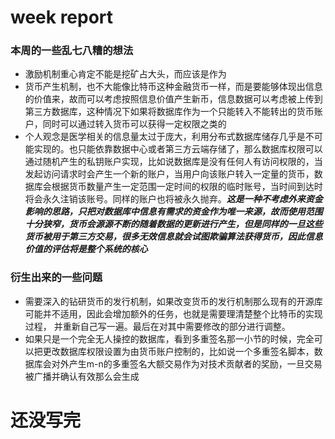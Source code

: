  # week report
### 本周的一些乱七八糟的想法
- 激励机制重心肯定不能是挖矿占大头，而应该是作为
- 货币产生机制，也不大能像比特币这种金融货币一样，而是要能够体现出信息的价值来，故而可以考虑按照信息价值产生新币，信息数据可以考虑被上传到第三方数据库，这种情况下如果将数据库作为一个只能转入不能转出的货币账户，同时可以通过转入货币可以获得一定权限之类的
- 个人观念是医学相关的信息量太过于庞大，利用分布式数据库储存几乎是不可能实现的。也只能依靠数据中心或者第三方云端存储了，那么数据库权限可以通过随机产生的私钥账户实现，比如说数据库是没有任何人有访问权限的，当发起访问请求时会产生一个新的账户，当用户向该账户转入一定量的货币，数据库会根据货币数量产生一定范围一定时间的权限的临时账号，当时间到达时将会永久注销该账号。同样的账户也将被永久抛弃。***这是一种不考虑外来资金影响的思路，只把对数据库中信息有需求的资金作为唯一来源，故而使用范围十分狭窄，货币会源源不断的随着数据的更新进行产生，但是同样的一旦这些货币被用于第三方交易，很多无效信息就会试图欺骗算法获得货币，因此信息价值的评估将是整个系统的核心***

### 衍生出来的一些问题
- 需要深入的钻研货币的发行机制，如果改变货币的发行机制那么现有的开源库可能并不适用，因此会增加额外的任务，也就是需要理清楚整个比特币的实现过程， 并重新自己写一遍。最后在对其中需要修改的部分进行调整。
- 如果只是一个完全无人操控的数据库，看到多重签名那一小节的时候，完全可以把更改数据库权限设置为由货币账户控制的，比如说一个多重签名脚本，数据库会对外产生m-n的多重签名大额交易作为对技术贡献者的奖励，一旦交易被广播并确认有效那么会生成
# 还没写完
